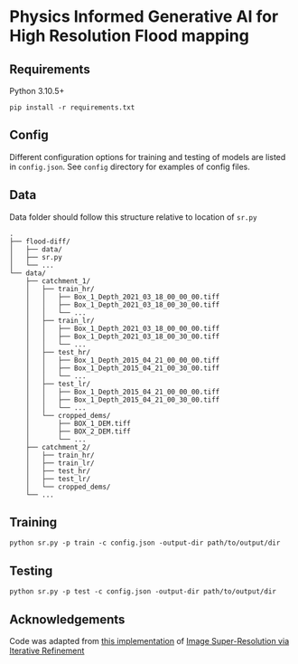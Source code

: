 # Physics Informed Generative AI for High Resolution Flood mapping

## Requirements
Python 3.10.5+
```
pip install -r requirements.txt
```

## Config
Different configuration options for training and testing of models are listed in `config.json`. See `config` directory for examples of config files.

## Data
Data folder should follow this structure relative to location of `sr.py`
```
.
├── flood-diff/
│   ├── data/
│   ├── sr.py
│   └── ...
└── data/
    ├── catchment_1/
    │   ├── train_hr/
    │   │   ├── Box_1_Depth_2021_03_18_00_00_00.tiff
    │   │   ├── Box_1_Depth_2021_03_18_00_30_00.tiff
    │   │   └── ...
    │   ├── train_lr/
    │   │   ├── Box_1_Depth_2021_03_18_00_00_00.tiff
    │   │   ├── Box_1_Depth_2021_03_18_00_30_00.tiff
    │   │   └── ...
    │   ├── test_hr/
    │   │   ├── Box_1_Depth_2015_04_21_00_00_00.tiff
    │   │   ├── Box_1_Depth_2015_04_21_00_30_00.tiff
    │   │   └── ...
    │   ├── test_lr/
    │   │   ├── Box_1_Depth_2015_04_21_00_00_00.tiff
    │   │   ├── Box_1_Depth_2015_04_21_00_30_00.tiff
    │   │   └── ...
    │   └── cropped_dems/
    │       ├── BOX_1_DEM.tiff
    │       ├── BOX_2_DEM.tiff
    │       └── ...
    ├── catchment_2/
    │   ├── train_hr/
    │   ├── train_lr/
    │   ├── test_hr/
    │   ├── test_lr/
    │   └── cropped_dems/
    └── ...
```

## Training
```
python sr.py -p train -c config.json -output-dir path/to/output/dir
```

## Testing
```
python sr.py -p test -c config.json -output-dir path/to/output/dir
```

## Acknowledgements

Code was adapted from [this implementation](https://github.com/Janspiry/Image-Super-Resolution-via-Iterative-Refinement/tree/master) of [Image Super-Resolution via Iterative Refinement](https://arxiv.org/pdf/2104.07636)